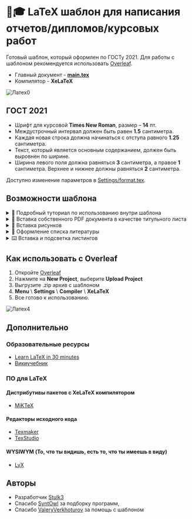 # 📝🎓 LaTeX шаблон для написания отчетов/дипломов/курсовых работ

Готовый шаблон, который оформлен по ГОСТу 2021. Для работы с шаблоном рекомендуется использовать [Overleaf](https://www.overleaf.com).

- Главный документ - **[main.tex](https://github.com/Ninja-Official/Latex-Template-for-Report-Diploma-Thesis/blob/main/main.tex)**
- Компилятор - **XeLaTeX**

![Латех0](https://user-images.githubusercontent.com/50325702/144894501-31acd84e-14f4-4ffc-8ff9-b1396f0042c6.gif)


## ГОСТ 2021

- Шрифт для курсовой **Times New Roman**, размер – **14** пт.
- Междустрочный интервал должен быть равен **1.5** cантиметра.
- Каждая новая строка должна начинаться с отступа равного **1.25** сантиметра.
- Текст, который является основным содержанием, должен быть выровнен по ширине.
- Ширина левого поля должна равняться **3** сантиметра, а правое **1** сантиметра. Верхнее и нижнее должны равняться **2** сантиметра.

Доступно изменение параметров в [Settings/format.tex](https://github.com/Ninja-Official/Latex-Template-for-Report-Diploma-Thesis/blob/main/Settings/format.tex).


## Возможности шаблона

<details> 
  <summary>
    🏫 Подробный туториал по использованию внутри шаблона
  </summary>
  <br>
  <img 
       src="https://user-images.githubusercontent.com/50325702/155742346-74d66602-f10d-4a7a-833f-091c174c7f3e.png" 
       width="450"
       alt="Содержание туториала">
</details>

<details> 
  <summary>
    📄 Вставка собственного PDF документа в качестве титульного листа
  </summary>
  <br>
  <img 
       src="https://user-images.githubusercontent.com/50325702/144894563-c3377fda-2a5a-4262-bacd-c5b5fc9efa33.gif"
       alt="Демонстрация добавления титульно листа">
</details>

<details> 
  <summary>
    👀 Вставка рисунков
  </summary>
  <br>
  <img 
       src="https://user-images.githubusercontent.com/50325702/145111130-3bca7a9e-ff14-4b3b-820b-4b808f09b116.gif"
       alt="Демонстрация добавления рисунка">
</details>

<details> 
  <summary>
    📑 Оформление списка литературы
  </summary>
  <br>
  <img 
       src="https://user-images.githubusercontent.com/50325702/145111243-0860d62a-a901-4a1f-be7a-4ef646724369.gif"
       alt="Пример библиографического списка">
</details>

<details> 
  <summary>
    ⌨️ Вставка и подсветка листингов
  </summary>
  <br>
  <img 
       src="https://user-images.githubusercontent.com/50325702/145450070-765bb0b6-732e-4cc2-b240-679b989a1a4f.gif"
       alt="Пример вставки исходного кода из файла">
</details>


## Как использовать с Overleaf

1. Откройте [Overleaf](https://www.overleaf.com)
2. Нажмите на **New Project**, выберите **Upload Project**
3. Выгрузите .zip архив с шаблоном
4. **Menu** \ **Settings** \ **Compiler** \ **XeLaTeX**
5. Все готово к использованию.

![Латех4](https://user-images.githubusercontent.com/50325702/145113575-d8136e3b-f10b-43c8-a275-372a9f60deac.gif)


## Дополнительно

### Образовательные ресурсы

- [Learn LaTeX in 30 minutes](https://ru.overleaf.com/learn/latex/Learn_LaTeX_in_30_minutes)
- [Викиучебник](https://ru.wikibooks.org/wiki/LaTeX)

### ПО для LaTeX

#### Дистрибутивы пакетов с XeLaTeX компилятором

- [MiKTeX](https://miktex.org)

#### Редакторы исходного кода

- [Texmaker](https://www.xm1math.net/texmaker/)
- [TexStudio](https://www.texstudio.org)

#### WYSIWYM (То, что ты видишь, есть то, что ты имеешь в виду)

- [LyX](https://www.lyx.org)


## Авторы

* Разработчик [Stulk3](https://github.com/Stulk3)
* Спасибо [SyntOwl](https://github.com/SyntOwl) за подборку программ, 
* Спасибо [ValeryVerkhoturov](https://github.com/ValeryVerkhoturov) за помощь с шаблоном
